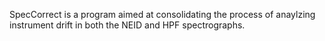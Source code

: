 SpecCorrect is a program aimed at consolidating the process of anaylzing instrument drift in both the NEID and HPF spectrographs. 

